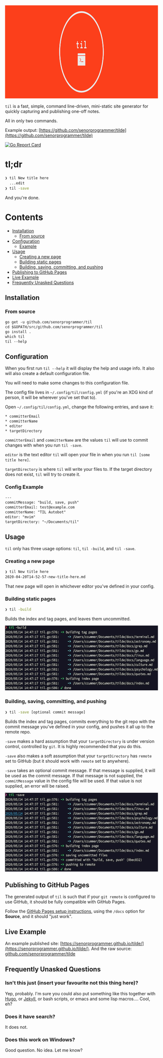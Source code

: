 <p align="center"><img src="images/till_header.png" width="916" height="306" alt="til" title="til: jot it down" /></p>

`til` is a fast, simple, command line-driven, mini-static site generator for quickly capturing and publishing one-off notes. 

All in only two commands.

Example output: [https://github.com/senorprogrammer/tilde](https://github.com/senorprogrammer/tilde)

[![Go Report Card](https://goreportcard.com/badge/github.com/senorprogrammer/til)](https://goreportcard.com/report/github.com/senorprogrammer/til)

# tl;dr

```bash
❯ til New title here
  ...edit
❯ til -save
```

And you're done.

# Contents

* [Installation](#installation)
	* [From source](#from-source)
* [Configuration](#configuration)
    * [Example](#config-example)
* [Usage](#usage)
    * [Creating a new page](#creating-a-new-page)
    * [Building static pages](#building-static-pages)
    * [Building, saving, committing, and pushing](#building-saving-committing-and-pushing)
* [Publishing to GitHub Pages](#publishing-to-github-pages)
* [Live Example](#live-example)
* [Frequently Unasked Questions](#frequently-unasked-questions)

## Installation

### From source

```
go get -u github.com/senorprogrammer/til
cd $GOPATH/src/github.com/senorprogrammer/til
go install .
which til
til --help
```

## Configuration

When you first run `til --help` it will display the help and usage info. It also will also create a default configuration file. 

You will need to make some changes to this configuration file.

The config file lives in `~/.config/til/config.yml` (if you're an XDG kind of person, it will be wherever you've set that to).

Open `~/.config/til/config.yml`, change the following entries, and save it:

    * committerEmail
    * committerName
    * editor
    * targetDirectory
    
`committerEmail` and `committerName` are the values `til` will use to commit changes with when you run `til -save`. 

`editor` is the text editor `til` will open your file in when you run `til [some title here]`.

`targetDirectory` is where `til` will write your files to. If the target directory does not exist, `til` will try to create it. 

### Config Example

```
---
commitMessage: "build, save, push"
committerEmail: test@example.com
committerName: "TIL Autobot"
editor: "mvim"
targetDirectory: "~/Documents/til"
```

## Usage

`til` only has three usage options: `til`, `til -build`, and `til -save`.

### Creating a new page

```bash
❯ til New title here
2020-04-20T14-52-57-new-title-here.md
```

That new page will open in whichever editor you've defined in your config.

### Building static pages

```bash
❯ til -build
```

Builds the index and tag pages, and leaves them uncommitted.

<p align="center"><img src="images/til_build.png" width="600" height="213" alt="image of the build process" title="til -build" /></p>

### Building, saving, committing, and pushing

```bash
❯ til -save [optional commit message]
```

Builds the index and tag pages, commits everything to the git repo with the commit message you've defined in your config, and pushes it all up to the remote repo.

`-save` makes a hard assumption that your `targetDirectory` is under version control, controlled by `git`. It is highly recommended that you do this.

`-save` also makes a soft assumption that your `targetDirectory` has `remote` set to GitHub (but it should work with `remote` set to anywhere).

`-save` takes an optional commit message. If that message is supplied, it will be used as the commit message. If that message is not supplied, the `commitMessage` value in the config file will be used. If that value is not supplied, an error will be raised.

<p align="center"><img src="images/til_save.png" width="600" height="259" alt="image of the save process" title="til -save" /></p>

## Publishing to GitHub Pages

The generated output of `til` is such that if your `git remote` is configured to use GitHub, it should be fully compatible with GitHub Pages.

Follow the [GitHub Pages setup instructions](https://guides.github.com/features/pages/), using the `/docs` option for **Source**, and it should "just work".

## Live Example

An example published site: [https://senorprogrammer.github.io/tilde/](https://senorprogrammer.github.io/tilde/). And the raw source: [github.com/senorprogrammer/tilde](https://github.com/senorprogrammer/tilde)

## Frequently Unasked Questions

### Isn't this just (insert your favourite not this thing here)?

Yep, probably. I'm sure you could also put something like this together with [Hugo](https://gohugo.io), or [Jekyll](https://jekyllrb.com), or bash scripts, or emacs and some lisp macros.... Cool, eh?

### Does it have search?

It does not.

### Does this work on Windows?

Good question. No idea. Let me know?
